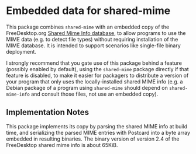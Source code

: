 # Embedded data for shared-mime

This package combines `shared-mime` with an embedded copy of the FreeDesktop.org
[Shared Mime Info database][XDG], to allow programs to use the MIME data (e.g.
to detect file types) without requiring installation of the MIME database.  It is
intended to support scenarios like single-file binary deployment.

I strongly recommend that you gate use of this package behind a feature
(possibly enabled by default), using the `shared-mime` package directly if that
feature is disabled, to make it easier for packagers to distribute a version of
your program that only uses the locally-installed shared MIME info (e.g. a
Debian package of a program using `shared-mime` should depend on
`shared-mime-info` and consult those files, not use an embedded copy).

[XDG]: https://gitlab.freedesktop.org/xdg/shared-mime-info

## Implementation Notes

This package implements its copy by parsing the shared MIME info at build time,
and serializing the parsed MIME entries with Postcard into a byte array embedded
in resulting binaries.  The binary version of version 2.4 of the FreeDesktop
shared mime info is about 65KiB.

